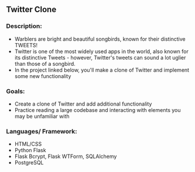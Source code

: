  ## Twitter Clone

 ### Description:
- Warblers are bright and beautiful songbirds, known for their distinctive TWEETS! 
- Twitter is one of the most widely used apps in the world, also known for its distinctive Tweets - however, Twitter's tweets can sound a lot uglier than those of a songbird. 
- In the project linked below, you'll make a clone of Twitter and implement some new functionality

### Goals:
- Create a clone of Twitter and add additional functionality
- Practice reading a large codebase and interacting with elements you may be unfamiliar with

### Languages/ Framework:
- HTML/CSS
- Python Flask
- Flask Bcrypt, Flask WTForm, SQLAlchemy
- PostgreSQL

